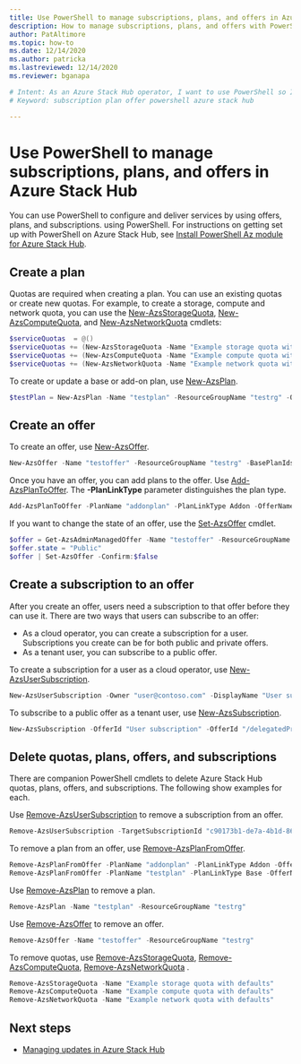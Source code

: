 ```yaml
---
title: Use PowerShell to manage subscriptions, plans, and offers in Azure Stack Hub
description: How to manage subscriptions, plans, and offers with PowerShell in Azure Stack Hub.
author: PatAltimore
ms.topic: how-to
ms.date: 12/14/2020
ms.author: patricka
ms.lastreviewed: 12/14/2020
ms.reviewer: bganapa

# Intent: As an Azure Stack Hub operator, I want to use PowerShell so I can manage offers.
# Keyword: subscription plan offer powershell azure stack hub

---
```


# Use PowerShell to manage subscriptions, plans, and offers in Azure Stack Hub

You can use PowerShell to configure and deliver services by using offers, plans, and subscriptions. using PowerShell. For instructions on getting set up with PowerShell on Azure Stack Hub, see [Install PowerShell Az module for Azure Stack Hub](powershell-install-az-module.md).

## Create a plan

Quotas are required when creating a plan. You can use an existing quotas or create new quotas. For example, to create a storage, compute and network quota, you can use the [New-AzsStorageQuota](/powershell/module/azs.storage.admin/new-azsstoragequota), [New-AzsComputeQuota](/powershell/module/azs.compute.admin/new-azscomputequota), and [New-AzsNetworkQuota](/powershell/module/azs.network.admin/new-azsnetworkquota) cmdlets:

```powershell
$serviceQuotas  = @()
$serviceQuotas += (New-AzsStorageQuota -Name "Example storage quota with defaults").Id
$serviceQuotas += (New-AzsComputeQuota -Name "Example compute quota with defaults").Id
$serviceQuotas += (New-AzsNetworkQuota -Name "Example network quota with defaults").Id
```

To create or update a base or add-on plan, use [New-AzsPlan](/powershell/module/azs.subscriptions.admin/new-azsplan).

```powershell
$testPlan = New-AzsPlan -Name "testplan" -ResourceGroupName "testrg" -QuotaIds $serviceQuotas -Description "Test plan"
```

## Create an offer

To create an offer, use [New-AzsOffer](/powershell/module/azs.subscriptions.admin/new-azsoffer).

```powershell
New-AzsOffer -Name "testoffer" -ResourceGroupName "testrg" -BasePlanIds @($testPlan.Id)
```

Once you have an offer, you can add plans to the offer. Use [Add-AzsPlanToOffer](/powershell/module/azs.subscriptions.admin/add-azsplantooffer). The **-PlanLinkType** parameter distinguishes the plan type.

```powershell
Add-AzsPlanToOffer -PlanName "addonplan" -PlanLinkType Addon -OfferName "testoffer" -ResourceGroupName "testrg" -MaxAcquisitionCount 18
```

If you want to change the state of an offer, use the [Set-AzsOffer](/powershell/module/azs.subscriptions.admin/set-azsoffer) cmdlet.

```powershell
$offer = Get-AzsAdminManagedOffer -Name "testoffer" -ResourceGroupName "testrg"
$offer.state = "Public"
$offer | Set-AzsOffer -Confirm:$false
```

## Create a subscription to an offer

After you create an offer, users need a subscription to that offer before they can use it. There are two ways that users can subscribe to an offer:

* As a cloud operator, you can create a subscription for a user. Subscriptions you create can be for both public and private offers.
* As a tenant user, you can subscribe to a public offer.

To create a subscription for a user as a cloud operator, use [New-AzsUserSubscription](/powershell/module/azs.subscriptions.admin/new-azsusersubscription).

```powershell
New-AzsUserSubscription -Owner "user@contoso.com" -DisplayName "User subscription" -OfferId "/subscriptions/<Subscription ID>/resourceGroups/testrg/providers/Microsoft.Subscriptions.Admin/offers/testoffer"
```

To subscribe to a public offer as a tenant user, use [New-AzsSubscription](/powershell/module/azs.subscriptions.admin/new-azssubscription).

```powershell
New-AzsSubscription -OfferId "User subscription" -OfferId "/delegatedProviders/default/offers/testoffer" -DisplayName "My subscription"
```

## Delete quotas, plans, offers, and subscriptions

There are companion PowerShell cmdlets to delete Azure Stack Hub quotas, plans, offers, and subscriptions. The following show examples for each.

Use [Remove-AzsUserSubscription](/powershell/module/azs.subscriptions.admin/remove-azsusersubscription) to remove a subscription from an offer.

```powershell
Remove-AzsUserSubscription -TargetSubscriptionId "c90173b1-de7a-4b1d-8600-b8325ca1eab1e"
```

To remove a plan from an offer, use [Remove-AzsPlanFromOffer](/powershell/module/azs.subscriptions.admin/remove-azsplanfromoffer).

```powershell
Remove-AzsPlanFromOffer -PlanName "addonplan" -PlanLinkType Addon -OfferName "testoffer" -ResourceGroupName "testrg"
Remove-AzsPlanFromOffer -PlanName "testplan" -PlanLinkType Base -OfferName "testoffer" -ResourceGroupName "testrg"
```

Use [Remove-AzsPlan](/powershell/module/azs.subscriptions.admin/remove-azsplan) to remove a plan.

```powershell
Remove-AzsPlan -Name "testplan" -ResourceGroupName "testrg"
```

Use [Remove-AzsOffer](/powershell/module/azs.subscriptions.admin/remove-azsoffer) to remove an offer.

```powershell
Remove-AzsOffer -Name "testoffer" -ResourceGroupName "testrg"
```

To remove quotas, use [Remove-AzsStorageQuota](/powershell/module/azs.storage.admin/remove-azsstoragequota), [Remove-AzsComputeQuota](/powershell/module/azs.compute.admin/remove-azscomputequota), [Remove-AzsNetworkQuota](/powershell/module/azs.network.admin/remove-azsnetworkquota) .

```powershell
Remove-AzsStorageQuota -Name "Example storage quota with defaults"
Remove-AzsComputeQuota -Name "Example compute quota with defaults"
Remove-AzsNetworkQuota -Name "Example network quota with defaults"
```

## Next steps

- [Managing updates in Azure Stack Hub](./azure-stack-updates.md)

